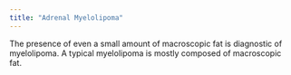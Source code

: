 ```yaml
---
title: "Adrenal Myelolipoma"
---
```

The presence of even a small amount of macroscopic fat is diagnostic of myelolipoma. A typical myelolipoma is mostly composed of macroscopic fat.


